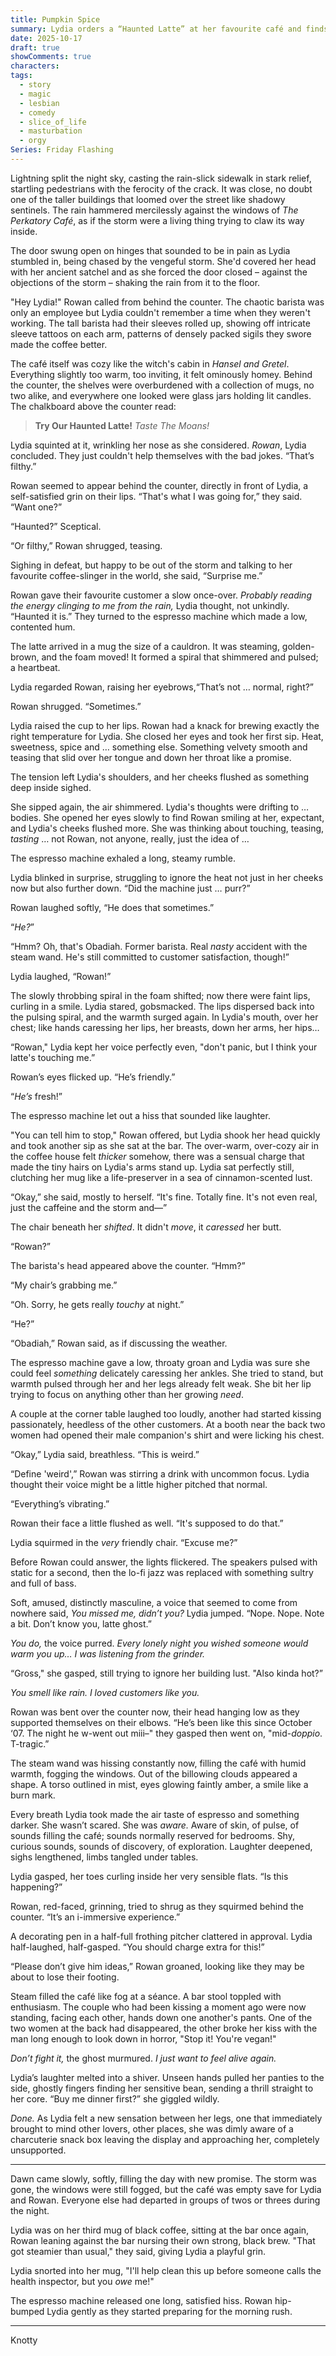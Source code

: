 ```yaml
---
title: Pumpkin Spice
summary: Lydia orders a “Haunted Latte” at her favourite café and finds herself getting steamed in all the right ways. Something in the espresso starts grinding back, and suddenly the café’s serving more than caffeine.
date: 2025-10-17
draft: true
showComments: true
characters:
tags:
  - story
  - magic
  - lesbian
  - comedy
  - slice_of_life
  - masturbation
  - orgy
Series: Friday Flashing
---
```

Lightning split the night sky, casting the rain-slick sidewalk in stark relief, startling pedestrians with the ferocity of the crack. It was close, no doubt one of the taller buildings that loomed over the street like shadowy sentinels.  The rain hammered mercilessly against the windows of *The Perkatory Café*, as if the storm were a living thing trying to claw its way inside.

The door swung open on hinges that sounded to be in pain as Lydia stumbled in, being chased by the vengeful storm.  She'd covered her head with her ancient satchel and as she forced the door closed – against the objections of the storm – shaking the rain from it to the floor.

"Hey Lydia!" Rowan called from behind the counter.  The chaotic barista was only an employee but Lydia couldn't remember a time when they weren't working.  The tall barista had their sleeves rolled up, showing off intricate sleeve tattoos on each arm, patterns of densely packed sigils they swore made the coffee better.

The café itself was cozy like the witch's cabin in *Hansel and Gretel*.  Everything slightly too warm, too inviting, it felt ominously homey. Behind the counter, the shelves were overburdened with a collection of mugs, no two alike, and everywhere one looked were glass jars holding lit candles.  The chalkboard above the counter read:

> **Try Our Haunted Latte!**
>*Taste The Moans!*

Lydia squinted at it, wrinkling her nose as she considered.  *Rowan*, Lydia concluded. They just couldn't help themselves with the bad jokes. “That’s filthy.”

Rowan seemed to appear behind the counter, directly in front of Lydia, a self-satisfied grin on their lips. “That's what I was going for,” they said. “Want one?”

“Haunted?” Sceptical.

“Or filthy,” Rowan shrugged, teasing.

Sighing in defeat, but happy to be out of the storm and talking to her favourite coffee-slinger in the world, she said, “Surprise me.”

Rowan gave their favourite customer a slow once-over.  *Probably reading the energy clinging to me from the rain,* Lydia thought, not unkindly. “Haunted it is.” They turned to the espresso machine which made a low, contented hum.

The latte arrived in a mug the size of a cauldron. It was steaming, golden-brown, and the foam moved! It formed a spiral that shimmered and pulsed; a heartbeat.

Lydia regarded Rowan, raising her eyebrows,“That’s not … normal, right?”

Rowan shrugged. “Sometimes.”

Lydia raised the cup to her lips.  Rowan had a knack for brewing exactly the right temperature for Lydia.  She closed her eyes and took her first sip. Heat, sweetness, spice and … something else. Something velvety smooth and teasing that slid over her tongue and down her throat like a promise.

The tension left Lydia's shoulders, and her cheeks flushed as something deep inside sighed.

She sipped again, the air shimmered.  Lydia's thoughts were drifting to … bodies. She opened her eyes slowly to find Rowan smiling at her, expectant, and Lydia's cheeks flushed more. She was thinking about touching, teasing, *tasting* … not Rowan, not anyone, really, just the idea of …

The espresso machine exhaled a long, steamy rumble.

Lydia blinked in surprise, struggling to ignore the heat not just in her cheeks now but also further down.  “Did the machine just … purr?”

Rowan laughed softly, “He does that sometimes.”

“_He?_”

“Hmm? Oh, that's Obadiah. Former barista. Real *nasty* accident with the steam wand. He's still committed to customer satisfaction, though!”

Lydia laughed, “Rowan!”

The slowly throbbing spiral in the foam shifted; now there were faint lips, curling in a smile. Lydia stared, gobsmacked. The lips dispersed back into the pulsing spiral, and the warmth surged again. In Lydia's mouth, over her chest; like hands caressing her lips, her breasts, down her arms, her hips…

“Rowan," Lydia kept her voice perfectly even, "don't panic, but I think your latte's touching me.”

Rowan’s eyes flicked up. “He’s friendly.”

“*He’s* fresh!”

The espresso machine let out a hiss that sounded like laughter.

"You can tell him to stop," Rowan offered, but Lydia shook her head quickly and took another sip as she sat at the bar. The over-warm, over-cozy air in the coffee house felt *thicker* somehow, there was a sensual charge that made the tiny hairs on Lydia's arms stand up. Lydia sat perfectly still, clutching her mug like a life-preserver in a sea of cinnamon-scented lust.

“Okay,” she said, mostly to herself. “It's fine. Totally fine. It's not even real, just the caffeine and the storm and—”

The chair beneath her *shifted*. It didn't *move*, it *caressed* her butt.

“Rowan?”

The barista's head appeared above the counter. “Hmm?”

“My chair’s grabbing me.”

“Oh. Sorry, he gets really *touchy* at night.”

“He?”

“Obadiah,” Rowan said, as if discussing the weather.

The espresso machine gave a low, throaty groan and Lydia was sure she could feel *something* delicately caressing her ankles.  She tried to stand, but warmth pulsed through her and her legs already felt weak. She bit her lip trying to focus on anything other than her growing *need*.

A couple at the corner table laughed too loudly, another had started kissing passionately, heedless of the other customers. At a booth near the back two women had opened their male companion's shirt and were licking his chest.

“Okay,” Lydia said, breathless. “This is weird.”

“Define 'weird',” Rowan was stirring a drink with uncommon focus. Lydia thought their voice might be a little higher pitched that normal.

“Everything’s vibrating.”

Rowan their face a little flushed as well. “It's supposed to do that.”

Lydia squirmed in the *very* friendly chair. “Excuse me?”

Before Rowan could answer, the lights flickered. The speakers pulsed with static for a second, then the lo-fi jazz was replaced with something sultry and full of bass.

Soft, amused, distinctly masculine, a voice that seemed to come from nowhere said, _You missed me, didn’t you?_ Lydia jumped. “Nope. Nope. Note a bit. Don’t know you, latte ghost.”

_You do,_ the voice purred. _Every lonely night you wished someone would warm you up… I was listening from the grinder._

“Gross," she gasped, still trying to ignore her building lust. "Also kinda hot?”

_You smell like rain. I loved customers like you._

Rowan was bent over the counter now, their head hanging low as they supported themselves on their elbows. “He’s been like this since October ‘07. The night he w-went out miii–" they gasped then went on, "mid-*doppio*. T-tragic.”

The steam wand was hissing constantly now, filling the café with humid warmth, fogging the windows. Out of the billowing clouds appeared a shape. A torso outlined in mist, eyes glowing faintly amber, a smile like a burn mark.

Every breath Lydia took made the air taste of espresso and something darker. She wasn’t scared. She was _aware._ Aware of skin, of pulse, of sounds filling the café; sounds normally reserved for bedrooms.  Shy, curious sounds, sounds of discovery, of exploration. Laughter deepened, sighs lengthened, limbs tangled under tables.

Lydia gasped, her toes curling inside her very sensible flats. “Is this happening?”

Rowan, red-faced, grinning, tried to shrug as they squirmed behind the counter. “It’s an i-immersive experience.”

A decorating pen in a half-full frothing pitcher clattered in approval.  Lydia half-laughed, half-gasped. “You should charge extra for this!”

“Please don’t give him ideas,” Rowan groaned, looking like they may be about to lose their footing.

Steam filled the café like fog at a séance. A bar stool toppled with enthusiasm.  The couple who had been kissing a moment ago were now standing, facing each other, hands down one another's pants. One of the two women at the back had disappeared, the other broke her kiss with the man long enough to look down in horror, "Stop it! You're vegan!"

*Don’t fight it,* the ghost murmured. _I just want to feel alive again._

Lydia’s laughter melted into a shiver.  Unseen hands pulled her panties to the side, ghostly fingers finding her sensitive bean, sending a thrill straight to her core. “Buy me dinner first?” she giggled wildly.

_Done._ As Lydia felt a new sensation between her legs, one that immediately brought to mind other lovers, other places, she was dimly aware of a charcuterie snack box leaving the display and approaching her, completely unsupported.

***

Dawn came slowly, softly, filling the day with new promise.  The storm was gone, the windows were still fogged, but the café was empty save for Lydia and Rowan. Everyone else had departed in groups of twos or threes during the night.

Lydia was on her third mug of black coffee, sitting at the bar once again, Rowan leaning against the bar nursing their own strong, black brew.  "That got steamier than usual," they said, giving Lydia a playful grin.

Lydia snorted into her mug, "I'll help clean this up before someone calls the health inspector, but you *owe* me!"

The espresso machine released one long, satisfied hiss. Rowan hip-bumped Lydia gently as they started preparing for the morning rush.

***
<signature>Knotty</signature>